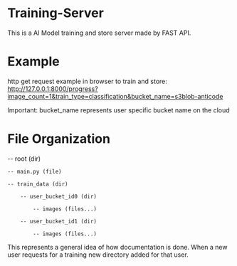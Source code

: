 # Training-Server
This is a AI Model training and store server made by FAST API.

# Example
http get request example in browser to train and store:
http://127.0.0.1:8000/progress?image_count=1&train_type=classification&bucket_name=s3blob-anticode

Important: bucket_name represents user specific bucket name on the cloud

# File Organization

-- root (dir) 

    -- main.py (file)

    -- train_data (dir)

        -- user_bucket_id0 (dir)

            -- images (files...)

        -- user_bucket_id1 (dir)
        
            -- images (files...)

This represents a general idea of how documentation is done. When a new user requests for a training new directory added for that user.


        





